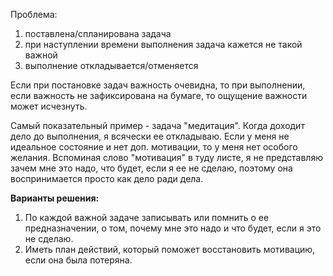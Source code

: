 Проблема:
1. поставлена/спланирована задача
2. при наступлении времени выполнения задача кажется не такой важной
3. выполнение откладывается/отменяется

Если при постановке задач важность очевидна, то при выполнении, если важность не зафиксирована на бумаге, то ощущение важности может исчезнуть.

Самый показательный пример - задача "медитация". Когда доходит дело до выполнения, я всячески ее откладываю. Если у меня не идеальное состояние и нет доп. мотивации, то у меня нет особого желания. Вспоминая слово "мотивация" в туду листе, я не представляю зачем мне это надо, что будет, если я ее не сделаю, поэтому она воспринимается просто как дело ради дела.

**Варианты решения:**
1. По каждой важной задаче записывать или помнить о ее предназначении, о том, почему мне это надо и что будет, если я это не сделаю.
2. Иметь план действий, который поможет восстановить мотивацию, если она была потеряна.